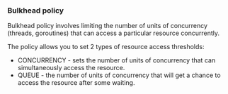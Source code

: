 ### Bulkhead policy

Bulkhead policy involves limiting the number of units of concurrency (threads, goroutines) that can access a particular resource concurrently.

The policy allows you to set 2 types of resource access thresholds:

- CONCURRENCY - sets the number of units of concurrency that can simultaneously access the resource.
- QUEUE - the number of units of concurrency that will get a chance to access the resource after some waiting.
